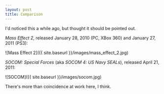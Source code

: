 ```yaml
---
layout: post
title: Comparison
---
```


I'd noticed this a while ago, but thought it should be pointed out.

*Mass Effect 2*, released January 28, 2010 (PC, XBox 360) and January 27, 2011 (PS3):

![Mass Effect 2]({{ site.baseurl }}/images/mass_effect_2.jpg)

*SOCOM: Special Forces* (aka *SOCOM 4: US Navy SEALs*), released April 21, 2011:

![SOCOM]({{ site.baseurl }}/images/socom.jpg)

There's more than coincidence at work here, I think.